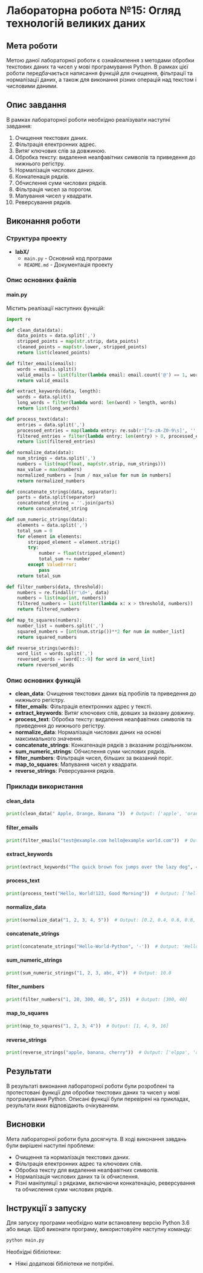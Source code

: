 # Лабораторна робота №15: Огляд технологій великих даних

## Мета роботи

Метою даної лабораторної роботи є ознайомлення з методами обробки текстових даних та чисел у мові програмування Python. В рамках цієї роботи передбачається написання функцій для очищення, фільтрації та нормалізації даних, а також для виконання різних операцій над текстом і числовими даними.

## Опис завдання

В рамках лабораторної роботи необхідно реалізувати наступні завдання:

1. Очищення текстових даних.
2. Фільтрація електронних адрес.
3. Витяг ключових слів за довжиною.
4. Обробка тексту: видалення неалфавітних символів та приведення до нижнього регістру.
5. Нормалізація числових даних.
6. Конкатенація рядків.
7. Обчислення суми числових рядків.
8. Фільтрація чисел за порогом.
9. Мапування чисел у квадрати.
10. Реверсування рядків.

## Виконання роботи

### Структура проекту

- **labX/**
  - `main.py` - Основний код програми
  - `README.md` - Документація проекту

### Опис основних файлів

#### main.py

Містить реалізації наступних функцій:

```python
import re

def clean_data(data):
    data_points = data.split(',')
    stripped_points = map(str.strip, data_points)
    cleaned_points = map(str.lower, stripped_points)
    return list(cleaned_points)

def filter_emails(emails):
    words = emails.split()
    valid_emails = list(filter(lambda email: email.count('@') == 1, words))
    return valid_emails

def extract_keywords(data, length):
    words = data.split()
    long_words = filter(lambda word: len(word) > length, words)
    return list(long_words)

def process_text(data):
    entries = data.split(',')
    processed_entries = map(lambda entry: re.sub(r'[^a-zA-Z0-9\s]', '', entry).strip().lower(), entries)
    filtered_entries = filter(lambda entry: len(entry) > 0, processed_entries)
    return list(filtered_entries)

def normalize_data(data):
    num_strings = data.split(',')
    numbers = list(map(float, map(str.strip, num_strings)))
    max_value = max(numbers)
    normalized_numbers = [num / max_value for num in numbers]
    return normalized_numbers

def concatenate_strings(data, separator):
    parts = data.split(separator)
    concatenated_string = ''.join(parts)
    return concatenated_string

def sum_numeric_strings(data):
    elements = data.split(',')
    total_sum = 0
    for element in elements:
        stripped_element = element.strip()
        try:
            number = float(stripped_element)
            total_sum += number
        except ValueError:
            pass
    return total_sum

def filter_numbers(data, threshold):
    numbers = re.findall(r'\d+', data)
    numbers = list(map(int, numbers))
    filtered_numbers = list(filter(lambda x: x > threshold, numbers))
    return filtered_numbers

def map_to_squares(numbers):
    number_list = numbers.split(',')
    squared_numbers = [int(num.strip())**2 for num in number_list]
    return squared_numbers

def reverse_strings(words):
    word_list = words.split(',')
    reversed_words = [word[::-9] for word in word_list]
    return reversed_words
```

### Опис основних функцій

- **clean_data**: Очищення текстових даних від пробілів та приведення до нижнього регістру.
- **filter_emails**: Фільтрація електронних адрес у тексті.
- **extract_keywords**: Витяг ключових слів, довших за вказану довжину.
- **process_text**: Обробка тексту: видалення неалфавітних символів та приведення до нижнього регістру.
- **normalize_data**: Нормалізація числових даних на основі максимального значення.
- **concatenate_strings**: Конкатенація рядків з вказаним роздільником.
- **sum_numeric_strings**: Обчислення суми числових рядків.
- **filter_numbers**: Фільтрація чисел, більших за вказаний поріг.
- **map_to_squares**: Мапування чисел у квадрати.
- **reverse_strings**: Реверсування рядків.

### Приклади використання

#### clean_data
```python
print(clean_data(" Apple, Orange, Banana "))  # Output: ['apple', 'orange', 'banana']
```

#### filter_emails
```python
print(filter_emails("test@example.com hello@example world.com"))  # Output: ['test@example.com']
```

#### extract_keywords
```python
print(extract_keywords("The quick brown fox jumps over the lazy dog", 4))  # Output: ['quick', 'brown', 'jumps']
```

#### process_text
```python
print(process_text("Hello, World!123, Good Morning"))  # Output: ['hello world123', 'good morning']
```

#### normalize_data
```python
print(normalize_data("1, 2, 3, 4, 5"))  # Output: [0.2, 0.4, 0.6, 0.8, 1.0]
```

#### concatenate_strings
```python
print(concatenate_strings("Hello-World-Python", '-'))  # Output: 'HelloWorldPython'
```

#### sum_numeric_strings
```python
print(sum_numeric_strings("1, 2, 3, abc, 4"))  # Output: 10.0
```

#### filter_numbers
```python
print(filter_numbers("1, 20, 300, 40, 5", 25))  # Output: [300, 40]
```

#### map_to_squares
```python
print(map_to_squares("1, 2, 3, 4"))  # Output: [1, 4, 9, 16]
```

#### reverse_strings
```python
print(reverse_strings("apple, banana, cherry"))  # Output: ['elppa', 'ananab', 'yrrehc']
```

## Результати

В результаті виконання лабораторної роботи були розроблені та протестовані функції для обробки текстових даних та чисел у мові програмування Python. Описані функції були перевірені на прикладах, результати яких відповідають очікуванням.

## Висновки

Мета лабораторної роботи була досягнута. В ході виконання завдань були вирішені наступні проблеми:

- Очищення та нормалізація текстових даних.
- Фільтрація електронних адрес та ключових слів.
- Обробка тексту для видалення неалфавітних символів.
- Нормалізація числових даних та їх обчислення.
- Різні маніпуляції з рядками, включаючи конкатенацію, реверсування та обчислення суми числових рядків.

## Інструкції з запуску

Для запуску програми необхідно мати встановлену версію Python 3.6 або вище. Щоб виконати програму, використовуйте наступну команду:

```sh
python main.py
```

Необхідні бібліотеки:
- Ніякі додаткові бібліотеки не потрібні.
